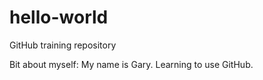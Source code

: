 # hello-world
GitHub training repository


Bit about myself:
My name is Gary. Learning to use GitHub.
